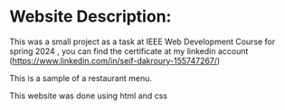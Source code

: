 # Website Description:

This was a small project as a task at IEEE Web Development Course for spring 2024 , you can find the certificate at my linkedin account (https://www.linkedin.com/in/seif-dakroury-155747267/)

This is a sample of a restaurant menu.

This website was done using html and css
